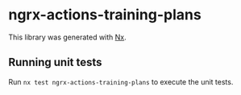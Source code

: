 # ngrx-actions-training-plans

This library was generated with [Nx](https://nx.dev).

## Running unit tests

Run `nx test ngrx-actions-training-plans` to execute the unit tests.

